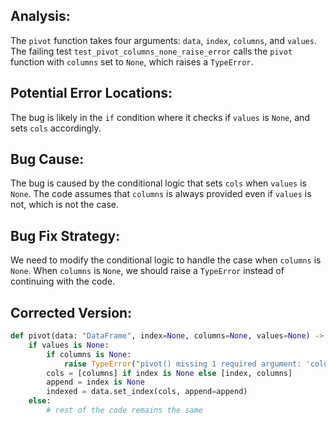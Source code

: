 ## Analysis:
The `pivot` function takes four arguments: `data`, `index`, `columns`, and `values`. 
The failing test `test_pivot_columns_none_raise_error` calls the `pivot` function with `columns` set to `None`, which raises a `TypeError`.

## Potential Error Locations:
The bug is likely in the `if` condition where it checks if `values` is `None`, and sets `cols` accordingly.

## Bug Cause:
The bug is caused by the conditional logic that sets `cols` when `values` is `None`. The code assumes that `columns` is always provided even if `values` is not, which is not the case.

## Bug Fix Strategy:
We need to modify the conditional logic to handle the case when `columns` is `None`. When `columns` is `None`, we should raise a `TypeError` instead of continuing with the code.

## Corrected Version:
```python
def pivot(data: "DataFrame", index=None, columns=None, values=None) -> "DataFrame":
    if values is None:
        if columns is None:
            raise TypeError("pivot() missing 1 required argument: 'columns'")
        cols = [columns] if index is None else [index, columns]
        append = index is None
        indexed = data.set_index(cols, append=append)
    else:
        # rest of the code remains the same
```